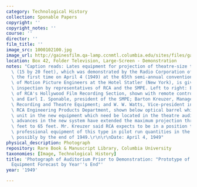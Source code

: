 ```yaml
---
category: Technological History
collection: Sponable Papers
copyright: ''
copyright_notes: ''
course: ''
director: ''
film_title: ''
image_src: 1000102100.jpg
image_url: http://gainesfilm.qa-lamp.ccnmtl.columbia.edu/sites/files/gainesfilm/images/1000102100.jpg
location: Box 42, Folder Television, Large-Screen - Demonstration
notes: "Caption reads: Lates equipment for projection of theatre-size television images\
  \ (15 by 20 feet), which was demonstrated by the Radio Corporation of America for\
  \ the first time on April 4 (1949) at the 65th semi-annual convention of the Society\
  \ of Motion Picture Engineers at the Hotel Statler (New York), is given a pre-showing\
  \ inspection by representatives of RCA and the SMPE. Left to right: Earl Spicer\
  \ of RCA's Hollywood Film Recording Section, shown with remote control console;\
  \ and Earl I. Sponable, president of the SMPE; Barton Kreuzer, Manager of RCA Film\
  \ Recording and Theatre Equipment; and W. W. Watts, Vice-president in charge of\
  \ RCA Engineering Products Department, shown below optical barrel which is the only\
  \ unit in the new equipment which need be located in the theatre auditorium. Engineering\
  \ advances in the new system have extended the maximum projection throw from 40\
  \ feet to 65 feet. Mr. Kreuzer said RCA expects to be in a position to manufacture\
  \ professional equipment of this type in pilot run quantities in the near future,\
  \ possibly by the end of 1949.\r\n\r\nDate: April 4, 1949"
physical_description: Photograph
repository: Rare Book & Manuscript Library, Columbia University
taxonomies: [Image, Technological History]
title: 'Photograph of Auditorium Prior to Demonstration: "Prototype of Theatre TV
  Equipment Forecast by Year''s End"'
year: '1949'

---
```

